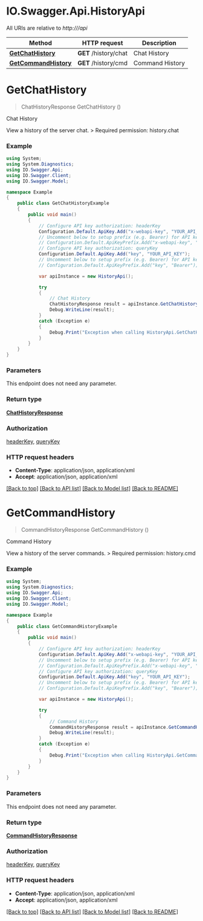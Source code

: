 # IO.Swagger.Api.HistoryApi

All URIs are relative to *http://<host>/api*

Method | HTTP request | Description
------------- | ------------- | -------------
[**GetChatHistory**](HistoryApi.md#getchathistory) | **GET** /history/chat | Chat History
[**GetCommandHistory**](HistoryApi.md#getcommandhistory) | **GET** /history/cmd | Command History


<a name="getchathistory"></a>
# **GetChatHistory**
> ChatHistoryResponse GetChatHistory ()

Chat History

View a history of the server chat.  > Required permission: history.chat 

### Example
```csharp
using System;
using System.Diagnostics;
using IO.Swagger.Api;
using IO.Swagger.Client;
using IO.Swagger.Model;

namespace Example
{
    public class GetChatHistoryExample
    {
        public void main()
        {
            // Configure API key authorization: headerKey
            Configuration.Default.ApiKey.Add("x-webapi-key", "YOUR_API_KEY");
            // Uncomment below to setup prefix (e.g. Bearer) for API key, if needed
            // Configuration.Default.ApiKeyPrefix.Add("x-webapi-key", "Bearer");
            // Configure API key authorization: queryKey
            Configuration.Default.ApiKey.Add("key", "YOUR_API_KEY");
            // Uncomment below to setup prefix (e.g. Bearer) for API key, if needed
            // Configuration.Default.ApiKeyPrefix.Add("key", "Bearer");

            var apiInstance = new HistoryApi();

            try
            {
                // Chat History
                ChatHistoryResponse result = apiInstance.GetChatHistory();
                Debug.WriteLine(result);
            }
            catch (Exception e)
            {
                Debug.Print("Exception when calling HistoryApi.GetChatHistory: " + e.Message );
            }
        }
    }
}
```

### Parameters
This endpoint does not need any parameter.

### Return type

[**ChatHistoryResponse**](ChatHistoryResponse.md)

### Authorization

[headerKey](../README.md#headerKey), [queryKey](../README.md#queryKey)

### HTTP request headers

 - **Content-Type**: application/json, application/xml
 - **Accept**: application/json, application/xml

[[Back to top]](#) [[Back to API list]](../README.md#documentation-for-api-endpoints) [[Back to Model list]](../README.md#documentation-for-models) [[Back to README]](../README.md)

<a name="getcommandhistory"></a>
# **GetCommandHistory**
> CommandHistoryResponse GetCommandHistory ()

Command History

View a history of the server commands.  > Required permission: history.cmd 

### Example
```csharp
using System;
using System.Diagnostics;
using IO.Swagger.Api;
using IO.Swagger.Client;
using IO.Swagger.Model;

namespace Example
{
    public class GetCommandHistoryExample
    {
        public void main()
        {
            // Configure API key authorization: headerKey
            Configuration.Default.ApiKey.Add("x-webapi-key", "YOUR_API_KEY");
            // Uncomment below to setup prefix (e.g. Bearer) for API key, if needed
            // Configuration.Default.ApiKeyPrefix.Add("x-webapi-key", "Bearer");
            // Configure API key authorization: queryKey
            Configuration.Default.ApiKey.Add("key", "YOUR_API_KEY");
            // Uncomment below to setup prefix (e.g. Bearer) for API key, if needed
            // Configuration.Default.ApiKeyPrefix.Add("key", "Bearer");

            var apiInstance = new HistoryApi();

            try
            {
                // Command History
                CommandHistoryResponse result = apiInstance.GetCommandHistory();
                Debug.WriteLine(result);
            }
            catch (Exception e)
            {
                Debug.Print("Exception when calling HistoryApi.GetCommandHistory: " + e.Message );
            }
        }
    }
}
```

### Parameters
This endpoint does not need any parameter.

### Return type

[**CommandHistoryResponse**](CommandHistoryResponse.md)

### Authorization

[headerKey](../README.md#headerKey), [queryKey](../README.md#queryKey)

### HTTP request headers

 - **Content-Type**: application/json, application/xml
 - **Accept**: application/json, application/xml

[[Back to top]](#) [[Back to API list]](../README.md#documentation-for-api-endpoints) [[Back to Model list]](../README.md#documentation-for-models) [[Back to README]](../README.md)


